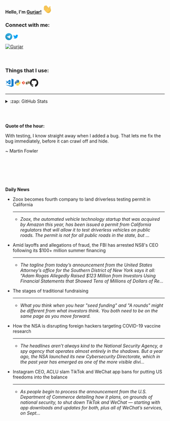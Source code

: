 #### Hello, I'm [Gurjar!](https://GurjarKing.github.io) <img src="https://raw.githubusercontent.com/ABSphreak/ABSphreak/master/gifs/Hi.gif" width="30px"></h2>


### Connect with me:

[<img align="left" alt="Gurjar | Telegram" width="22px" src="https://raw.githubusercontent.com/github/explore/80688e429a7d4ef2fca1e82350fe8e3517d3494d/topics/telegram/telegram.png" />][Telegram]
[<img align="left" alt="Gurjar | Twitter" width="22px" src="https://raw.githubusercontent.com/github/explore/80688e429a7d4ef2fca1e82350fe8e3517d3494d/topics/twitter/twitter.png" />][Twitter]
<br >
<br >
<a href="https://github.com/GurjarKing"><img src="https://komarev.com/ghpvc/?username=GurjarKing" alt="Gurjar" /></a> <br />
<br />
<br />
<!-- <br >

![](https://visitor-badge.glitch.me/badge?page_id=GurjarKing)

<br /> -->

### Things that I use:

[<img align="left" alt="Visual Studio Code" width="26px" src="https://raw.githubusercontent.com/github/explore/80688e429a7d4ef2fca1e82350fe8e3517d3494d/topics/visual-studio-code/visual-studio-code.png" />][VSCode]
[<img align="left" alt="Python" width="26px" src="https://raw.githubusercontent.com/github/explore/80688e429a7d4ef2fca1e82350fe8e3517d3494d/topics/python/python.png" />][Python]
[<img align="left" alt="Git" width="26px" src="https://raw.githubusercontent.com/github/explore/80688e429a7d4ef2fca1e82350fe8e3517d3494d/topics/git/git.png" />][Git]
[<img align="left" alt="GitHub" width="26px" src="https://raw.githubusercontent.com/github/explore/78df643247d429f6cc873026c0622819ad797942/topics/github/github.png" />][Github]

<br />
<br />

---
<details>
  <summary>:zap: GitHub Stats</summary>

<img align="left" alt="Gurjar's Github Stats" src="https://github-readme-stats.vercel.app/api?username=GurjarKing&show_icons=true&hide_border=true&count_private=true&include_all_commit=true&theme=algolia" />

</details>

<!-- ### 🔔 My latest tweet
<a href="https://twitter.com/Gurjar_King43" target="_blank">
	<img src="https://github.com/GurjarKing/GurjarKing/raw/master/tweet.png" width="70%" align="center" alt="Click to view on Twitter" title="My latest tweet, as an image"/>
</a> -->
<br>

<pre>

</pre>

**Quote of the hour:**

With testing, I know straight away when I added a bug. That lets me fix the bug immediately, before it can crawl off and hide.

~ Martin Fowler
<pre>

</pre>
<br>
<pre>


</pre>
<strong>Daily News</strong>
  
  - Zoox becomes fourth company to land driverless testing permit in California
     <hr/>
     
      - *Zoox, the automated vehicle technology startup that was acquired by Amazon this year, has been issued a permit from California regulators that will allow it to test driverless vehicles on public roads. The permit is not for all public roads in the state, but …*
     
  - Amid layoffs and allegations of fraud, the FBI has arrested NS8's CEO following its $100+ million summer financing
      <hr/>
      
      - *The tagline from today’s announcement from the United States Attorney’s office for the Southern District of New York says it all: “Adam Rogas Allegedly Raised $123 Million from Investors Using Financial Statements that Showed Tens of Millions of Dollars of Re…*
      
  - The stages of traditional fundraising
      <hr/>
      
      - *What you think when you hear "seed funding" and "A rounds" might be different from what investors think. You both need to be on the same page as you move forward.*
      
  - How the NSA is disrupting foreign hackers targeting COVID-19 vaccine research
      <hr/>
      
      - *The headlines aren’t always kind to the National Security Agency, a spy agency that operates almost entirely in the shadows. But a year ago, the NSA launched its new Cybersecurity Directorate, which in the past year has emerged as one of the more visible divi…*
       
  - Instagram CEO, ACLU slam TikTok and WeChat app bans for putting US freedoms into the balance
      <hr/>
       
       - *As people begin to process the announcement from the U.S. Department of Commerce detailing how it plans, on grounds of national security, to shut down TikTok and WeChat — starting with app downloads and updates for both, plus all of WeChat’s services, on Sept…*
      

<br />

[VSCode]: https://code.visualstudio.com/
[Python]: https://www.python.org/
[Git]: https://git-scm.com/
[Github]: https://github.com/
[Telegram]: https://t.me/Gurjar_King/
[Twitter]: https://twitter.com/Gurjar_King43/
